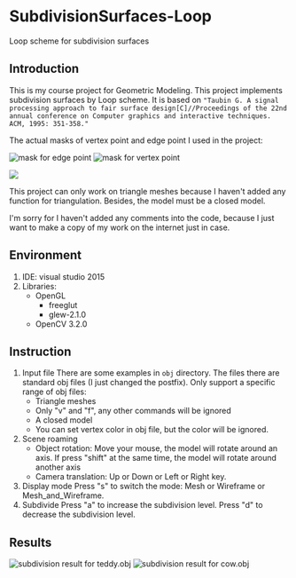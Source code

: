 # SubdivisionSurfaces-Loop
Loop scheme for subdivision surfaces
## Introduction
This is my course project for Geometric Modeling. This project implements subdivision surfaces by Loop scheme. It is based on `"Taubin G. A signal processing approach to fair surface design[C]//Proceedings of the 22nd annual conference on Computer graphics and interactive techniques. ACM, 1995: 351-358."`

The actual masks of vertex point and edge point I used in the project:

![mask for edge point](https://github.com/tlsshh/SubdivisionSurfaces-Loop/raw/master/Screenshots/mask_edgepoint.png)
![mask for vertex point](https://github.com/tlsshh/SubdivisionSurfaces-Loop/raw/master/Screenshots/mask_vertexpoint.png)

![](http://latex.codecogs.com/gif.latex?\\beta=\frac{1}{k}(\frac{5}{8}-(\frac{3}{8}+\frac{1}{4}\cos\frac{2\pi}{k})^2))

This project can only work on triangle meshes because I haven't added any function for triangulation. Besides, the model must be a closed model.

I'm sorry for I haven't added any comments into the code, because I just want to make a copy of my work on the internet just in case.

## Environment
1. IDE: visual studio 2015
2. Libraries: 
	- OpenGL
		- freeglut
		- glew-2.1.0
	- OpenCV 3.2.0 

## Instruction
1. Input file
There are some examples in `obj` directory. The files there are standard obj files (I just changed the postfix).
Only support a specific range of obj files: 
	- Triangle meshes
	- Only "v" and "f", any other commands will be ignored
	- A closed model
	- You can set vertex color in obj file, but the color will be ignored.
2. Scene roaming
	- Object rotation: 
	Move your mouse, the model will rotate around an axis. If press "shift" at the same time, the model will rotate around another axis
	- Camera translation: 
	Up or Down or Left or Right key.
3. Display mode
Press "s" to switch the mode: Mesh or Wireframe or Mesh_and_Wireframe.
4. Subdivide
Press "a" to increase the subdivision level. Press "d" to decrease the subdivision level.

## Results
![subdivision result for teddy.obj](https://github.com/tlsshh/SubdivisionSurfaces-Loop/raw/master/Screenshots/teddy_result.jpg)
![subdivision result for cow.obj](https://github.com/tlsshh/SubdivisionSurfaces-Loop/raw/master/Screenshots/cow_result.jpg)

      

